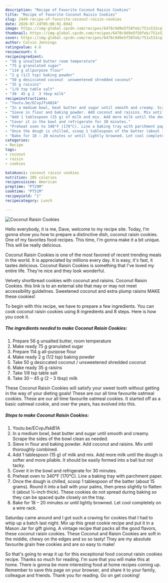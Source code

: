 ```yaml
---
description: "Recipe of Favorite Coconut Raisin Cookies"
title: "Recipe of Favorite Coconut Raisin Cookies"
slug: 2449-recipe-of-favorite-coconut-raisin-cookies
date: 2020-07-24T05:08:01.694Z
image: https://img-global.cpcdn.com/recipes/6478c9d9e5f58feb/751x532cq70/coconut-raisin-cookies-recipe-main-photo.jpg
thumbnail: https://img-global.cpcdn.com/recipes/6478c9d9e5f58feb/751x532cq70/coconut-raisin-cookies-recipe-main-photo.jpg
cover: https://img-global.cpcdn.com/recipes/6478c9d9e5f58feb/751x532cq70/coconut-raisin-cookies-recipe-main-photo.jpg
author: Calvin Jennings
ratingvalue: 4.6
reviewcount: 6
recipeingredient:
- "56 g unsalted butter room temperature"
- "75 g granulated sugar"
- "114 g allpurpose flour"
- "2 g (1/2 tsp) baking powder"
- "50 g desiccated coconut  unsweetened shredded coconut"
- "35 g raisins"
- "1/8 tsp table salt"
- "30  45 g 2  3 tbsp milk"
recipeinstructions:
- "Youtu.be/ECvpJfskB1A"
- "In a medium bowl, beat butter and sugar until smooth and creamy. Scrape the sides of the bowl clean as needed."
- "Sieve in flour and baking powder. Add coconut and raisins. Mix until thoroughly combined."
- "Add 1 tablespoon (15 g) of milk and mix. Add more milk until the dough is softer and more pliable. It should be easily formed into a ball but not tacky."
- "Cover it in the bowl and refrigerate for 30 minutes."
- "Preheat oven to 340°F (170°C). Line a baking tray with parchment paper."
- "Once the dough is chilled, scoop 1 tablespoon of the batter (about 15 grams). Round it into a ball with your palms, then press slightly to flatten it (about ½-inch thick). These cookies do not spread during baking so they can be spaced quite closely on the tray."
- "Bake for 18 – 20 minutes or until lightly browned. Let cool completely on a wire rack."
categories:
- Recipe
tags:
- coconut
- raisin
- cookies

katakunci: coconut raisin cookies 
nutrition: 205 calories
recipecuisine: American
preptime: "PT29M"
cooktime: "PT51M"
recipeyield: "1"
recipecategory: Lunch

---
```



![Coconut Raisin Cookies](https://img-global.cpcdn.com/recipes/6478c9d9e5f58feb/751x532cq70/coconut-raisin-cookies-recipe-main-photo.jpg)

Hello everybody, it is me, Dave, welcome to my recipe site. Today, I'm gonna show you how to prepare a distinctive dish, coconut raisin cookies. One of my favorites food recipes. This time, I'm gonna make it a bit unique. This will be really delicious.

Coconut Raisin Cookies is one of the most favored of recent trending meals in the world. It is appreciated by millions every day. It is easy, it's fast, it tastes delicious. Coconut Raisin Cookies is something that I've loved my entire life. They're nice and they look wonderful.

Velvety shortbread cookies with coconut and raisins. Coconut Raisin Cookies. this link is to an external site that may or may not meet accessibility guidelines. Sweetened coconut and extra plump raisins MAKE these cookies!


To begin with this recipe, we have to prepare a few ingredients. You can cook coconut raisin cookies using 8 ingredients and 8 steps. Here is how you cook it.

<!--inarticleads1-->

##### The ingredients needed to make Coconut Raisin Cookies:

1. Prepare 56 g unsalted butter, room temperature
1. Make ready 75 g granulated sugar
1. Prepare 114 g all-purpose flour
1. Make ready 2 g (1/2 tsp) baking powder
1. Take 50 g desiccated coconut / unsweetened shredded coconut
1. Make ready 35 g raisins
1. Take 1/8 tsp table salt
1. Take 30 – 45 g (2 – 3 tbsp) milk


These Coconut Raisin Cookies will satisfy your sweet tooth without getting in the way of your dieting goals! These are our all time favourite oatmeal cookies. These are our all time favourite oatmeal cookies. It started off as a basic oatmeal cookie, and over the years, has evolved into this. 

<!--inarticleads2-->

##### Steps to make Coconut Raisin Cookies:

1. Youtu.be/ECvpJfskB1A
1. In a medium bowl, beat butter and sugar until smooth and creamy. Scrape the sides of the bowl clean as needed.
1. Sieve in flour and baking powder. Add coconut and raisins. Mix until thoroughly combined.
1. Add 1 tablespoon (15 g) of milk and mix. Add more milk until the dough is softer and more pliable. It should be easily formed into a ball but not tacky.
1. Cover it in the bowl and refrigerate for 30 minutes.
1. Preheat oven to 340°F (170°C). Line a baking tray with parchment paper.
1. Once the dough is chilled, scoop 1 tablespoon of the batter (about 15 grams). Round it into a ball with your palms, then press slightly to flatten it (about ½-inch thick). These cookies do not spread during baking so they can be spaced quite closely on the tray.
1. Bake for 18 – 20 minutes or until lightly browned. Let cool completely on a wire rack.


Saturday came around and I got such a craving for cookies that I had to whip up a batch last night. Mix up this great cookie recipe and put it in a Mason Jar for gift giving. A vintage recipe that packs all the good flavors, these coconut raisin cookies. These Coconut and Raisin Cookies are soft in the middle, chewy on the edges and so so tasty! They are my absolute favourite grain free cookies and are so easy to make! 

So that's going to wrap it up for this exceptional food coconut raisin cookies recipe. Thanks so much for reading. I'm sure that you will make this at home. There is gonna be more interesting food at home recipes coming up. Remember to save this page on your browser, and share it to your family, colleague and friends. Thank you for reading. Go on get cooking!

